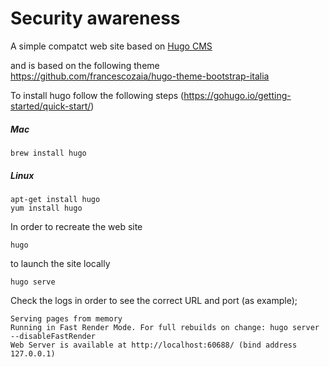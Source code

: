 # Security awareness

A simple compatct web site based on [Hugo CMS](https://gohugo.io)

and is based on the following theme 
https://github.com/francescozaia/hugo-theme-bootstrap-italia

To install hugo follow the following steps (https://gohugo.io/getting-started/quick-start/)

##### Mac
```
brew install hugo
```
##### Linux
```
apt-get install hugo
yum install hugo
```



In order to recreate the web site 
```
hugo
```
to launch the site locally 

```
hugo serve
```

Check the logs in order to see the correct URL and port (as example);
```
Serving pages from memory
Running in Fast Render Mode. For full rebuilds on change: hugo server --disableFastRender
Web Server is available at http://localhost:60688/ (bind address 127.0.0.1)
```
